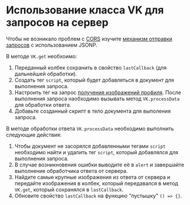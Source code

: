 # Использование класса VK для запросов на сервер
Чтобы не возникало проблем с [CORS](https://developer.mozilla.org/ru/docs/Web/HTTP/CORS) изучите [механизм отправки запросов](https://vk.com/dev/api_requests) c использованием JSONP.


В методе `VK.get` необхоимо:
1. Переданный колбек сохранить в свойство `lastCallback` (для дальнейшей обработки).
2. Создать тег `script`, который будет добавляться в документ для выполнения запроса.
3. Настроить тег на запрос [получения изображений профиля](https://vk.com/dev/photos.get). После выполнения запроса наобходимо вызывать метод `VK.processData` для обработки ответа.
4. Добавьте созданный скрипт в тело документа для выполения запроса.

В методе обработки ответа `VK.processData` необходимо выполнить следующие действия:
1. Чтобы документ не засорялся добавленными тегами `script` необходимо найти и удалить тег `script`, который добавлялся для выполнения запроса.
2. В случае возникновения ошибки выводите её в `alert` и завершайте выполнение обработчика ответа от сервера.
3. Найдите самые крупные изображения из ответа от сервера и передайте изображения в колбек, который передавался в метод `VK.get`, который сохранялся в `lastCallback`.
4. Обновите свойство `lastCallback` на функцию "пустышку" `() => {}`.